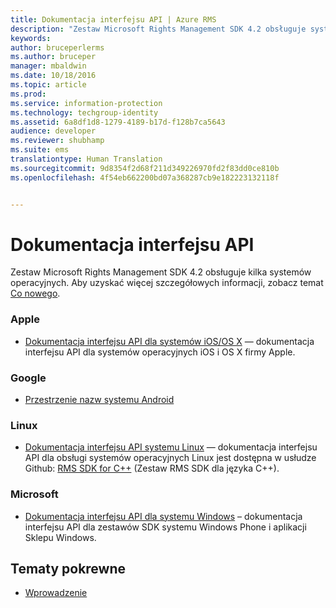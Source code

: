 ```yaml
---
title: Dokumentacja interfejsu API | Azure RMS
description: "Zestaw Microsoft Rights Management SDK 4.2 obsługuje systemy operacyjne Android, iOS, OS X, Linux i Windows Phone oraz Sklep Windows."
keywords: 
author: bruceperlerms
ms.author: bruceper
manager: mbaldwin
ms.date: 10/18/2016
ms.topic: article
ms.prod: 
ms.service: information-protection
ms.technology: techgroup-identity
ms.assetid: 6a8df1d8-1279-4189-b17d-f128b7ca5643
audience: developer
ms.reviewer: shubhamp
ms.suite: ems
translationtype: Human Translation
ms.sourcegitcommit: 9d8354f2d68f211d349226970fd2f83dd0ce810b
ms.openlocfilehash: 4f54eb662200bd07a368287cb9e182223132118f


---
```


# <a name="api-reference"></a>Dokumentacja interfejsu API

Zestaw Microsoft Rights Management SDK 4.2 obsługuje kilka systemów operacyjnych. Aby uzyskać więcej szczegółowych informacji, zobacz temat [Co nowego](release-notes.md).

### <a name="apple"></a>Apple
- [Dokumentacja interfejsu API dla systemów iOS/OS X](https://msdn.microsoft.com/library/dn758306.aspx) — dokumentacja interfejsu API dla systemów operacyjnych iOS i OS X firmy Apple.

### <a name="google"></a>Google
- [Przestrzenie nazw systemu Android](https://msdn.microsoft.com/library/dn758245.aspx)

### <a name="linux"></a>Linux
- [Dokumentacja interfejsu API systemu Linux](linux-c-api-reference.md) — dokumentacja interfejsu API dla obsługi systemów operacyjnych Linux jest dostępna w usłudze Github: [RMS SDK for C++](http://azuread.github.io/rms-sdk-for-cpp/annotated.html) (Zestaw RMS SDK dla języka C++).

### <a name="microsoft"></a>Microsoft
- [Dokumentacja interfejsu API dla systemu Windows](https://msdn.microsoft.com/library/dn891914.aspx) – dokumentacja interfejsu API dla zestawów SDK systemu Windows Phone i aplikacji Sklepu Windows.

## <a name="related-topics"></a>Tematy pokrewne

* [Wprowadzenie](get-started.md)
 

 



<!--HONumber=Nov16_HO2-->


